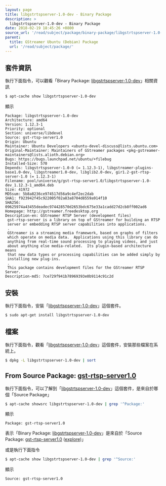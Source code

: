 ```yaml
---
layout: page
title: libgstrtspserver-1.0-dev - Binary Package
description: >
  libgstrtspserver-1.0-dev - Binary Package
date: 2018-02-19 18:45:26 +0800
source_url: '/read/subject/package/binary-package/libgstrtspserver-1.0-dev/index.md'
parent:
  title: GStreamer Ubuntu (Debian) Package
  url: '/read/subject/package/'
---
```



## 套件資訊

執行下面指令，可以觀看「Binary Package: [libgstrtspserver-1.0-dev](https://packages.ubuntu.com/artful/libgstrtspserver-1.0-dev)」相關資訊

``` sh
$ apt-cache show libgstrtspserver-1.0-dev
```

顯示

```
Package: libgstrtspserver-1.0-dev
Architecture: amd64
Version: 1.12.3-1
Priority: optional
Section: universe/libdevel
Source: gst-rtsp-server1.0
Origin: Ubuntu
Maintainer: Ubuntu Developers <ubuntu-devel-discuss@lists.ubuntu.com>
Original-Maintainer: Maintainers of GStreamer packages <pkg-gstreamer-maintainers@lists.alioth.debian.org>
Bugs: https://bugs.launchpad.net/ubuntu/+filebug
Installed-Size: 570
Depends: libgstrtspserver-1.0-0 (= 1.12.3-1), libgstreamer-plugins-base1.0-dev, libgstreamer1.0-dev, libglib2.0-dev, gir1.2-gst-rtsp-server-1.0 (= 1.12.3-1)
Filename: pool/universe/g/gst-rtsp-server1.0/libgstrtspserver-1.0-dev_1.12.3-1_amd64.deb
Size: 41972
MD5sum: 5b8a8236ce974517d56a9c4ef2ec2dab
SHA1: f923942f45c922005f02a83a8704d8559a914f10
SHA256: 09625974a43455deadec974428570d2653bdc675e33a1cadd27d2cb8ff002ad6
Homepage: http://gstreamer.freedesktop.org
Description-en: GStreamer RTSP Server (development files)
 gst-rtsp-server is a library on top of GStreamer for building an RTSP
 server or embedding RTSP server capabilities into applications.
 .
 GStreamer is a streaming media framework, based on graphs of filters
 which operate on media data.  Applications using this library can do
 anything from real-time sound processing to playing videos, and just
 about anything else media-related.  Its plugin-based architecture means
 that new data types or processing capabilities can be added simply by
 installing new plug-ins.
 .
 This package contains development files for the GStreamer RTSP Server.
Description-md5: 7ce729f941b78969393e0b9114c91c2d

```

## 安裝

執行下面指令，安裝「[libgstrtspserver-1.0-dev](https://packages.ubuntu.com/artful/libgstrtspserver-1.0-dev)」這個套件。

``` sh
$ sudo apt-get install libgstrtspserver-1.0-dev
```

## 檔案

執行下面指令，觀看「[libgstrtspserver-1.0-dev](https://packages.ubuntu.com/artful/libgstrtspserver-1.0-dev)」這個套件，安裝那些檔案在系統上。

``` sh
$ dpkg -L libgstrtspserver-1.0-dev | sort
```


## From Source Package: [gst-rtsp-server1.0](/book-framework-gstreamer/read/subject/package/source-package/gst-rtsp-server1.0)

執行下面指令，可以了解到「[libgstrtspserver-1.0-dev](https://packages.ubuntu.com/artful/libgstrtspserver-1.0-dev)」這個套件，是來自於哪個「Source Package」

``` sh
$ apt-cache showsrc libgstrtspserver-1.0-dev | grep '^Package:'
```

顯示

```
Package: gst-rtsp-server1.0
```
表示「Binary Package: [libgstrtspserver-1.0-dev](https://packages.ubuntu.com/artful/libgstrtspserver-1.0-dev)」是來自於「Source Package: [gst-rtsp-server1.0](https://packages.ubuntu.com/source/artful/gst-rtsp-server1.0) ([explore](/book-framework-gstreamer/read/subject/package/source-package/gst-rtsp-server1.0))」

或是執行下面指令

``` sh
$ apt-cache show libgstrtspserver-1.0-dev | grep '^Source:'
```

顯示

```
Source: gst-rtsp-server1.0
```
